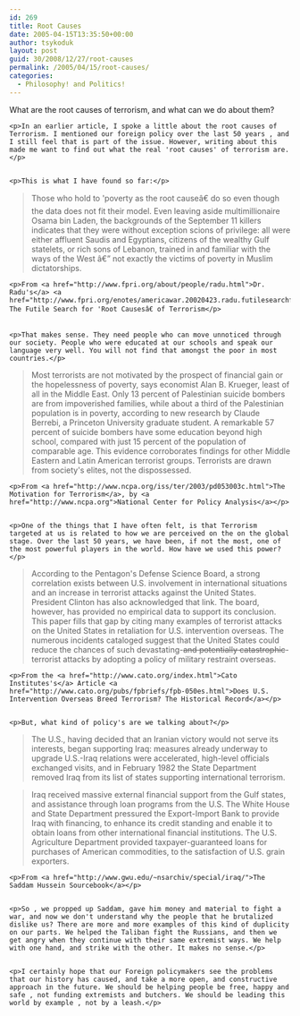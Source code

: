 ```yaml
---
id: 269
title: Root Causes
date: 2005-04-15T13:35:50+00:00
author: tsykoduk
layout: post
guid: 30/2008/12/27/root-causes
permalink: /2005/04/15/root-causes/
categories:
  - Philosophy! and Politics!
---
```

<p>What are the root causes of terrorism, and what can we do about them?</p>


	<p>In an earlier article, I spoke a little about the root causes of Terrorism. I mentioned our foreign policy over the last 50 years , and I still feel that is part of the issue. However, writing about this made me want to find out what the real 'root causes' of terrorism are.</p>


	<p>This is what I have found so far:</p>


<blockquote>Those who hold to 'poverty as the root causeâ€ do so even though the data does not fit their model. Even leaving aside multimillionaire Osama bin Laden, the backgrounds of the September 11 killers indicates that they were without exception scions of privilege: all were either affluent Saudis and Egyptians, citizens of the wealthy Gulf statelets, or rich sons of Lebanon, trained in and familiar with the ways of the West â€” not exactly the victims of poverty in Muslim dictatorships.</blockquote>

	<p>From <a href="http://www.fpri.org/about/people/radu.html">Dr. Radu's</a> <a href="http://www.fpri.org/enotes/americawar.20020423.radu.futilesearchforrootcauses.html">article</a> The Futile Search for 'Root Causesâ€ of Terrorism</p>


	<p>That makes sense. They need people who can move unnoticed through our society. People who were educated at our schools and speak our language very well. You will not find that amongst the poor in most countries.</p>


<blockquote>Most terrorists are not motivated by the prospect of financial gain or the hopelessness of poverty, says economist Alan B. Krueger, least of all in the Middle East.
Only 13 percent of Palestinian suicide bombers are from impoverished families, while about a third of the Palestinian population is in poverty, according to new research by Claude Berrebi, a Princeton University graduate student.
A remarkable 57 percent of suicide bombers have some education beyond high school, compared with just 15 percent of the population of comparable age.
This evidence corroborates findings for other Middle Eastern and Latin American terrorist groups. Terrorists are drawn from society's elites, not the dispossessed. </blockquote>

	<p>From <a href="http://www.ncpa.org/iss/ter/2003/pd053003c.html">The Motivation for Terrorism</a>, by <a href="http://www.ncpa.org">National Center for Policy Analysis</a></p>


	<p>One of the things that I have often felt, is that Terrorism targeted at us is related to how we are perceived on the on the global stage. Over the last 50 years, we have been, if not the most, one of the most powerful players in the world. How have we used this power?</p>


<blockquote>According to the Pentagon's Defense Science Board, a strong correlation exists between U.S. involvement in international situations and an increase in terrorist attacks against the United States. President Clinton has also acknowledged that link. The board, however, has provided no empirical data to support its conclusion. This paper fills that gap by citing many examples of terrorist attacks on the United States in retaliation for U.S. intervention overseas. The numerous incidents cataloged suggest that the United States could reduce the chances of such devastating-<del>and potentially catastrophic</del>-terrorist attacks by adopting a policy of military restraint overseas.</blockquote>

	<p>From the <a href="http://www.cato.org/index.html">Cato Institutes's</a> Article <a href="http://www.cato.org/pubs/fpbriefs/fpb-050es.html">Does U.S. Intervention Overseas Breed Terrorism? The Historical Record</a></p>


	<p>But, what kind of policy's are we talking about?</p>


<blockquote>The U.S., having decided that an Iranian victory would not serve its interests, began supporting Iraq: measures already underway to upgrade U.S.-Iraq relations were accelerated, high-level officials exchanged visits, and in February 1982 the State Department removed Iraq from its list of states supporting international terrorism.</blockquote>

<blockquote>Iraq received massive external financial support from the Gulf states, and assistance through loan programs from the U.S. The White House and State Department pressured the Export-Import Bank to provide Iraq with financing, to enhance its credit standing and enable it to obtain loans from other international financial institutions. The U.S. Agriculture Department provided taxpayer-guaranteed loans for purchases of American commodities, to the satisfaction of U.S. grain exporters.</blockquote>

	<p>From <a href="http://www.gwu.edu/~nsarchiv/special/iraq/">The Saddam Hussein Sourcebook</a></p>


	<p>So , we propped up Saddam, gave him money and material to fight a war, and now we don't understand why the people that he brutalized dislike us? There are more and more examples of this kind of duplicity on our parts. We helped the Taliban fight the Russians, and then we get angry when they continue with their same extremist ways. We help with one hand, and strike with the other. It makes no sense.</p>


	<p>I certainly hope that our Foreign policymakers see the problems that our history has caused, and take a more open, and constructive approach in the future. We should be helping people be free, happy and safe , not funding extremists and butchers. We should be leading this world by example , not by a leash.</p>